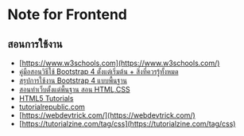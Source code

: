Note for Frontend
===

## สอนการใช้งาน

- [https://www.w3schools.com](https://www.w3schools.com/)
- [คู่มือสอนวิธีใช้ Bootstrap 4 ตั้งแต่เริ่มต้น + สิ่งที่ควรรู้ทั้งหมด](https://www.designil.com/how-to-use-bootstrap-4.html)
- [สรุปการใช้งาน Bootstrap 4 แบบพื้นฐาน](https://benzneststudios.com/blog/web/bootstrap-4-basic-part-1/)
- [สอนทำเว็บตั้งแต่พื้นฐาน สอน HTML,CSS](http://www.enjoyday.net/webtutorial/css/index.html)
- [HTML5 Tutorials](https://1stwebdesigner.com/30-html5-tutorials/)
- [tutorialrepublic.com](https://www.tutorialrepublic.com/javascript-examples.php)
- [https://webdevtrick.com/](https://webdevtrick.com/)
- [https://tutorialzine.com/tag/css](https://tutorialzine.com/tag/css)
<!--stackedit_data:
eyJoaXN0b3J5IjpbLTUxNzY5ODI0LDg3MjQwNzM0LC0xODU5MD
k0Njg2LDE5NjQ0NDg5MzQsNDY3OTQxMTg2LDM0NTAzNzU4N119

-->